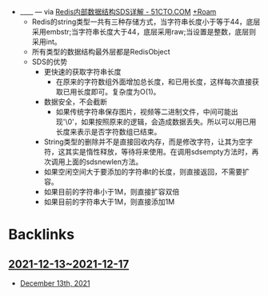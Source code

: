 - ____ — via [Redis内部数据结构SDS详解 - 51CTO.COM](https://stor.51cto.com/art/202006/619769.htm) [+Roam](<+Roam.md>)
    - Redis的string类型一共有三种存储方式，当字符串长度小于等于44，底层采用embstr;当字符串长度大于44，底层采用raw;当设置是整数，底层则采用int。
    - 所有类型的数据结构最外层都是RedisObject
    - SDS的优势
        - 更快速的获取字符串长度
            - 在原来的字符数组外面增加总长度，和已用长度，这样每次直接获取已用长度即可。复杂度为O(1)。
        - 数据安全，不会截断
            - 如果传统字符串保存图片，视频等二进制文件，中间可能出现'\0'，如果按照原来的逻辑，会造成数据丢失。所以可以用已用长度来表示是否字符数组已结束。
        - String类型的删除并不是直接回收内存，而是修改字符，让其为空字符，这其实是惰性释放，等待将来使用。在调用sdsempty方法时，再次调用上面的sdsnewlen方法。
        - 如果空闲空间大于要添加的字符串t的长度，则直接返回，不需要扩容。
        - 如果目前的字符串小于1M，则直接扩容双倍
        - 如果目前的字符串大于1M，则直接添加1M

# Backlinks
## [2021-12-13~2021-12-17](<2021-12-13~2021-12-17.md>)
- [December 13th, 2021](<December 13th, 2021.md>)

